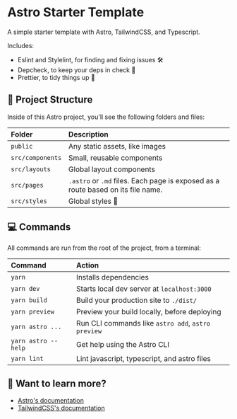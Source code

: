 # Astro Starter Template

A simple starter template with Astro, TailwindCSS, and Typescript.

Includes:

- Eslint and Stylelint, for finding and fixing issues 🛠️
- Depcheck, to keep your deps in check 👀
- Prettier, to tidy things up 🧹

## 🚀 Project Structure

Inside of this Astro project, you'll see the following folders and files:

| Folder           | Description                                                                      |
| :--------------- | :------------------------------------------------------------------------------- |
| `public`         | Any static assets, like images                                                   |
| `src/components` | Small, reusable components                                                       |
| `src/layouts`    | Global layout components                                                         |
| `src/pages`      | `.astro` or `.md` files. Each page is exposed as a route based on its file name. |
| `src/styles`     | Global styles 💅                                                                 |

## 💻 Commands

All commands are run from the root of the project, from a terminal:

| Command             | Action                                             |
| :------------------ | :------------------------------------------------- |
| `yarn`              | Installs dependencies                              |
| `yarn dev`          | Starts local dev server at `localhost:3000`        |
| `yarn build`        | Build your production site to `./dist/`            |
| `yarn preview`      | Preview your build locally, before deploying       |
| `yarn astro ...`    | Run CLI commands like `astro add`, `astro preview` |
| `yarn astro --help` | Get help using the Astro CLI                       |
| `yarn lint`         | Lint javascript, typescript, and astro files       |

## 👀 Want to learn more?

- [Astro's documentation](https://docs.astro.build)
- [TailwindCSS's documentation](https://tailwindcss.com)
